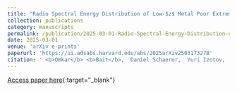 ```yaml
---
title: "Radio Spectral Energy Distribution of Low-$z$ Metal Poor Extreme Starburst Galaxies: Novel insights on the escape of ionizing photons"
collection: publications
category: manuscripts
permalink: /publication/2025-03-01-Radio-Spectral-Energy-Distribution-of-Low-z-Metal-Poor-Extreme-Starburst-Galaxies-Novel-insights-on-the-escape-of-ionizing-photons
date: 2025-03-01
venue: 'arXiv e-prints'
paperurl: 'https://ui.adsabs.harvard.edu/abs/2025arXiv250317327B'
citation: ' <b>Omkar</b> <b>Bait</b>,  Daniel Schaerer,  Yuri Izotov,  Biny Sebastian, &quot;Radio Spectral Energy Distribution of Low-$z$ Metal Poor Extreme Starburst Galaxies: Novel insights on the escape of ionizing photons.&quot; arXiv e-prints, 2025.'
---
```

[Access paper here](https://ui.adsabs.harvard.edu/abs/2025arXiv250317327B){:target="_blank"}
